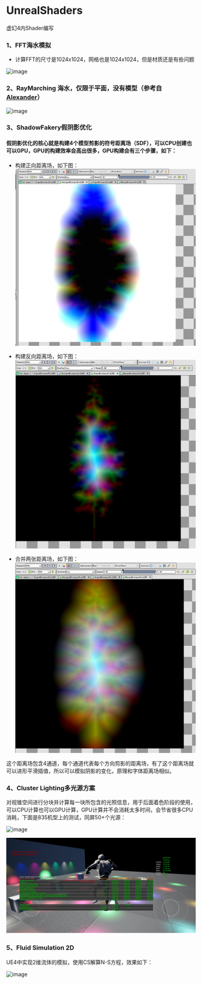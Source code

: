 # UnrealShaders
虚幻4内Shader编写

### 1、FFT海水模拟
  * 计算FFT的尺寸是1024x1024，网格也是1024x1024，但是材质还是有些问题

![image](https://github.com/haiaimi/UnrealShaders/blob/master/RenderPictures/FFTWave.gif)

### 2、RayMarching 海水，仅限于平面，没有模型（参考自[Alexander](https://www.shadertoy.com/view/Ms2SD1)）
![image](https://github.com/haiaimi/UnrealShaders/blob/master/RenderPictures/raymarchwave.gif)

### 3、ShadowFakery假阴影优化
  #### 假阴影优化的核心就是构建4个模型剪影的符号距离场（SDF），可以CPU创建也可以GPU，GPU的构建效率会高出很多，GPU构建会有三个步骤，如下：
  * 构建正向距离场，如下图：
  ![image](https://github.com/haiaimi/UnrealShaders/blob/master/RenderPictures/ShadowFakery/NormalDistacefield.png)
  
  * 构建反向距离场，如下图：
  ![image](https://github.com/haiaimi/UnrealShaders/blob/master/RenderPictures/ShadowFakery/ReversedDistanceField.png)
   
  * 合并两张距离场，如下图：
  ![image](https://github.com/haiaimi/UnrealShaders/blob/master/RenderPictures/ShadowFakery/MergedDistanceField.png)

  这个距离场包含4通道，每个通道代表每个方向剪影的距离场，有了这个距离场就可以进形平滑插值，所以可以模拟阴影的变化，原理和字体距离场相似。

### 4、Cluster Lighting多光源方案
  对视锥空间进行分块并计算每一块所包含的光照信息，用于后面着色阶段的使用，可以CPU计算也可以GPU计算，GPU计算并不会消耗太多时间，会节省很多CPU消耗，下面是835机型上的测试，同屏50+个光源：
  
  ![image](https://github.com/haiaimi/UnrealShaders/blob/master/RenderPictures/Cluster%20Forward%20Shading/ClusterLighting_835.gif)
  
  ![image](https://github.com/haiaimi/UnrealShaders/blob/master/RenderPictures/Cluster%20Forward%20Shading/ClusterLighting_SceneRendering.jpg)

### 5、Fluid Simulation 2D  
  UE4中实现2维流体的模拟，使用CS解算N-S方程，效果如下：
  
  ![image](https://github.com/haiaimi/UnrealShaders/blob/master/RenderPictures/Real-Time%20Fluid%20Simulation/FluidSimuation2D.gif)
